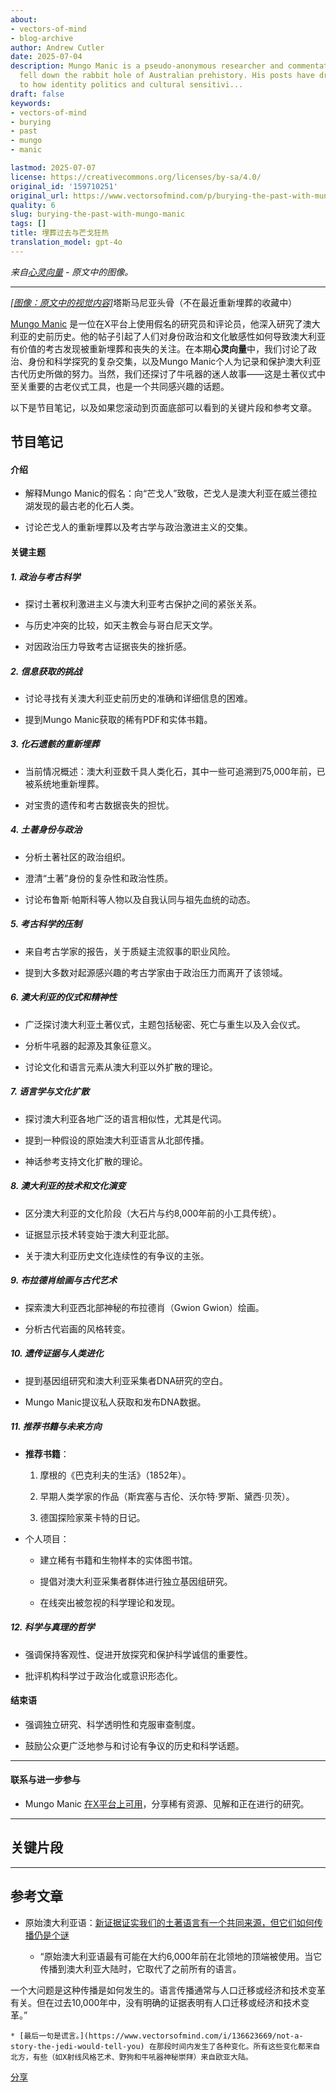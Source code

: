```yaml
---
about:
- vectors-of-mind
- blog-archive
author: Andrew Cutler
date: 2025-07-04
description: Mungo Manic is a pseudo-anonymous researcher and commentator on X who
  fell down the rabbit hole of Australian prehistory. His posts have drawn attention
  to how identity politics and cultural sensitivi...
draft: false
keywords:
- vectors-of-mind
- burying
- past
- mungo
- manic

lastmod: 2025-07-07
license: https://creativecommons.org/licenses/by-sa/4.0/
original_id: '159710251'
original_url: https://www.vectorsofmind.com/p/burying-the-past-with-mungo-manic
quality: 6
slug: burying-the-past-with-mungo-manic
tags: []
title: 埋葬过去与芒戈狂热
translation_model: gpt-4o
---
```


*来自[心灵向量](https://www.vectorsofmind.com/p/burying-the-past-with-mungo-manic) - 原文中的图像。*

---

[*[图像：原文中的视觉内容]*](https://substackcdn.com/image/fetch/$s_!WK0p!,f_auto,q_auto:good,fl_progressive:steep/https%3A%2F%2Fsubstack-post-media.s3.amazonaws.com%2Fpublic%2Fimages%2F5d6d9e2a-8470-475f-89a2-153393dbd7ed_3233x1380.jpeg)塔斯马尼亚头骨（不在最近重新埋葬的收藏中）

[Mungo Manic](https://x.com/MungoManic) 是一位在X平台上使用假名的研究员和评论员，他深入研究了澳大利亚的史前历史。他的帖子引起了人们对身份政治和文化敏感性如何导致澳大利亚有价值的考古发现被重新埋葬和丧失的关注。在本期**心灵向量**中，我们讨论了政治、身份和科学探究的复杂交集，以及Mungo Manic个人为记录和保护澳大利亚古代历史所做的努力。当然，我们还探讨了牛吼器的迷人故事——这是土著仪式中至关重要的古老仪式工具，也是一个共同感兴趣的话题。

以下是节目笔记，以及如果您滚动到页面底部可以看到的关键片段和参考文章。

## 节目笔记

#### 介绍

  * 解释Mungo Manic的假名：向“芒戈人”致敬，芒戈人是澳大利亚在威兰德拉湖发现的最古老的化石人类。

  * 讨论芒戈人的重新埋葬以及考古学与政治激进主义的交集。

#### 关键主题

##### 1\. 政治与考古科学

  * 探讨土著权利激进主义与澳大利亚考古保护之间的紧张关系。

  * 与历史冲突的比较，如天主教会与哥白尼天文学。

  * 对因政治压力导致考古证据丧失的挫折感。

##### 2\. 信息获取的挑战

  * 讨论寻找有关澳大利亚史前历史的准确和详细信息的困难。

  * 提到Mungo Manic获取的稀有PDF和实体书籍。

##### 3\. 化石遗骸的重新埋葬

  * 当前情况概述：澳大利亚数千具人类化石，其中一些可追溯到75,000年前，已被系统地重新埋葬。

  * 对宝贵的遗传和考古数据丧失的担忧。

##### 4\. 土著身份与政治

  * 分析土著社区的政治组织。

  * 澄清“土著”身份的复杂性和政治性质。

  * 讨论布鲁斯·帕斯科等人物以及自我认同与祖先血统的动态。

##### 5\. 考古科学的压制

  * 来自考古学家的报告，关于质疑主流叙事的职业风险。

  * 提到大多数对起源感兴趣的考古学家由于政治压力而离开了该领域。

##### 6\. 澳大利亚的仪式和精神性

  * 广泛探讨澳大利亚土著仪式，主题包括秘密、死亡与重生以及入会仪式。

  * 分析牛吼器的起源及其象征意义。

  * 讨论文化和语言元素从澳大利亚以外扩散的理论。

##### 7\. 语言学与文化扩散

  * 探讨澳大利亚各地广泛的语言相似性，尤其是代词。

  * 提到一种假设的原始澳大利亚语言从北部传播。

  * 神话参考支持文化扩散的理论。

##### 8\. 澳大利亚的技术和文化演变

  * 区分澳大利亚的文化阶段（大石片与约8,000年前的小工具传统）。

  * 证据显示技术转变始于澳大利亚北部。

  * 关于澳大利亚历史文化连续性的有争议的主张。

##### 9\. 布拉德肖绘画与古代艺术

  * 探索澳大利亚西北部神秘的布拉德肖（Gwion Gwion）绘画。

  * 分析古代岩画的风格转变。

##### 10\. 遗传证据与人类进化

  * 提到基因组研究和澳大利亚采集者DNA研究的空白。

  * Mungo Manic提议私人获取和发布DNA数据。

##### 11\. 推荐书籍与未来方向

  * **推荐书籍**：

    1. 摩根的《巴克利夫的生活》（1852年）。

    2. 早期人类学家的作品（斯宾塞与吉伦、沃尔特·罗斯、黛西·贝茨）。

    3. 德国探险家莱卡特的日记。

  * 个人项目：

    * 建立稀有书籍和生物样本的实体图书馆。

    * 提倡对澳大利亚采集者群体进行独立基因组研究。

    * 在线突出被忽视的科学理论和发现。

##### 12\. 科学与真理的哲学

  * 强调保持客观性、促进开放探究和保护科学诚信的重要性。

  * 批评机构科学过于政治化或意识形态化。

#### 结束语

  * 强调独立研究、科学透明性和克服审查制度。

  * 鼓励公众更广泛地参与和讨论有争议的历史和科学话题。

* * *

#### 联系与进一步参与

  * Mungo Manic [在X平台上可用](https://x.com/MungoManic)，分享稀有资源、见解和正在进行的研究。

* * *

## 关键片段

* * *

## 参考文章

  * 原始澳大利亚语：[新证据证实我们的土著语言有一个共同来源，但它们如何传播仍是个谜](https://theconversation.com/new-evidence-confirms-our-indigenous-languages-have-a-common-source-but-how-they-spread-remains-a-mystery-242576)

    * “原始澳大利亚语最有可能在大约6,000年前在北领地的顶端被使用。当它传播到澳大利亚大陆时，它取代了之前所有的语言。

一个大问题是这种传播是如何发生的。语言传播通常与人口迁移或经济和技术变革有关。但在过去10,000年中，没有明确的证据表明有人口迁移或经济和技术变革。”

    * [最后一句是谎言。](https://www.vectorsofmind.com/i/136623669/not-a-story-the-jedi-would-tell-you) 在那段时间内发生了各种变化。所有这些变化都来自北方，有些（如X射线风格艺术、野狗和牛吼器神秘崇拜）来自欧亚大陆。

[分享](https://www.vectorsofmind.com/p/burying-the-past-with-mungo-manic?utm_source=substack&utm_medium=email&utm_content=share&action=share)